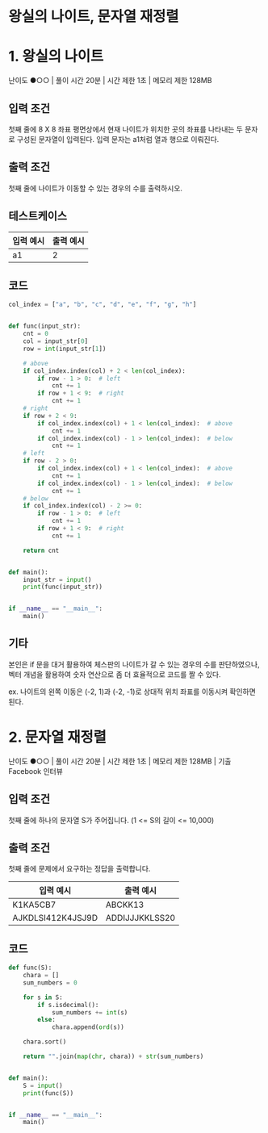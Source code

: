 # 왕실의 나이트, 문자열 재정렬



# 1. 왕실의 나이트



난이도 ●○○ | 풀이 시간 20분 | 시간 제한 1초 | 메모리 제한 128MB

## 입력 조건

첫째 줄에 8 X 8 좌표 평면상에서 현재 나이트가 위치한 곳의 좌표를 나타내는 두 문자로 구성된 문자열이 입력된다. 입력 문자는 a1처럼 열과 행으로 이뤄진다.

## 출력 조건

첫째 줄에 나이트가 이동할 수 있는 경우의 수를 출력하시오.



## 테스트케이스

| 입력 예시 | 출력 예시 |
| --------- | --------- |
| a1        | 2         |





## 코드

```python
col_index = ["a", "b", "c", "d", "e", "f", "g", "h"]


def func(input_str):
    cnt = 0
    col = input_str[0]
    row = int(input_str[1])

    # above
    if col_index.index(col) + 2 < len(col_index):
        if row - 1 > 0:  # left
            cnt += 1
        if row + 1 < 9:  # right
            cnt += 1
    # right
    if row + 2 < 9:
        if col_index.index(col) + 1 < len(col_index):  # above
            cnt += 1
        if col_index.index(col) - 1 > len(col_index):  # below
            cnt += 1
    # left
    if row - 2 > 0:
        if col_index.index(col) + 1 < len(col_index):  # above
            cnt += 1
        if col_index.index(col) - 1 > len(col_index):  # below
            cnt += 1
    # below
    if col_index.index(col) - 2 >= 0:
        if row - 1 > 0:  # left
            cnt += 1
        if row + 1 < 9:  # right
            cnt += 1

    return cnt


def main():
    input_str = input()
    print(func(input_str))


if __name__ == "__main__":
    main()

```

## 기타

본인은 if 문을 대거 활용하여 체스판의 나이트가 갈 수 있는 경우의 수를 판단하였으나, 벡터 개념을 활용하여 숫자 연산으로 좀 더 효율적으로 코드를 짤 수 있다. 

ex. 나이트의 왼쪽 이동은 (-2, 1)과 (-2, -1)로 상대적 위치 좌표를 이동시켜 확인하면 된다.





# 2. 문자열 재정렬

난이도 ●○○ | 풀이 시간 20분 | 시간 제한 1초 | 메모리 제한 128MB | 기출 Facebook 인터뷰



## 입력 조건

첫째 줄에 하나의 문자열 S가 주어집니다. (1 <= S의 길이 <= 10,000)

## 출력 조건

첫째 줄에 문제에서 요구하는 정답을 출력합니다.



| 입력 예시         | 출력 예시      |
| ----------------- | -------------- |
| K1KA5CB7          | ABCKK13        |
| AJKDLSI412K4JSJ9D | ADDIJJJKKLSS20 |

## 코드

```python
def func(S):
    chara = []
    sum_numbers = 0

    for s in S:
        if s.isdecimal():
            sum_numbers += int(s)
        else:
            chara.append(ord(s))

    chara.sort()

    return "".join(map(chr, chara)) + str(sum_numbers)


def main():
    S = input()
    print(func(S))


if __name__ == "__main__":
    main()

```

